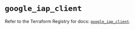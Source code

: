 # `google_iap_client`

Refer to the Terraform Registry for docs: [`google_iap_client`](https://registry.terraform.io/providers/hashicorp/google/6.50.0/docs/resources/iap_client).
